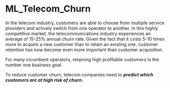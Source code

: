 # ML_Telecom_Churn

In the telecom industry, customers are able to choose from multiple service providers and actively switch from one operator to another. In this highly competitive market, the telecommunications industry experiences an average of 15-25% annual churn rate. Given the fact that it costs 5-10 times more to acquire a new customer than to retain an existing one, customer retention has now become even more important than customer acquisition.     

For many incumbent operators, retaining high profitable customers is the number one business goal.     

To reduce customer churn, telecom companies need to ___predict which customers are at high risk of churn.___
